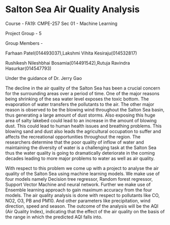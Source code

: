 # Salton Sea Air Quality Analysis

Course - FA19: CMPE-257 Sec 01 - Machine Learning

Project Group - 5

Group Members -

Farhaan Patel(014493037),Lakshmi Vihita Kesiraju(014532817)

Rushikesh Nileshbhai Bosamia(014491542),Rutuja Ravindra Hasurkar(014547793)


Under the guidance of Dr. Jerry Gao



   The decline in the air quality of the Salton Sea has been a crucial concern for the surrounding areas over a period of time. One of the major reasons being shrinking of the sea water level exposes the toxic bottom. The evaporation of water transfers the pollutants to the air. The other major reason is observed to be the blowing wind throughout the Salton Sea basin, thus generating a large amount of dust  storms. Also exposing this huge area of salty lakebed could lead to an increase in the amount of blowing dust. This could lead to human health issues and breathing problems. This blowing sand and dust also leads the agricultural occupation to suffer and affects the recreational opportunities throughout the region. The researchers determine that the poor quality of inflow of water and maintaining the diversity of water is a challenging task at the Salton Sea thus the water quality is going to dramatically deteriorate in the coming decades leading to more major problems to water as well as air quality.

   With respect to this problem we come up with a project to analyse the air quality of the Salton Sea using machine learning models. We make use of four models namely Decision tree regressor, Random forest regressor, Support Vector Machine and neural network. Further we make use of Ensemble learning approach to gain maximum accuracy from the four models. The air quality analysis is done with respect to pollutants like CO, NO2, O3, PB and PM10. And other parameters like precipitation, wind direction, speed and season. The outcome of the analysis will be the AQI (Air Quality Index), indicating that the effect of the air quality on the basis of the range in which the predicted AQI falls into. 



